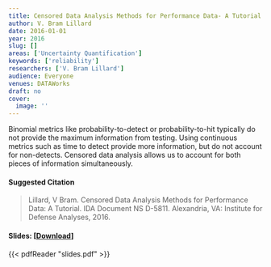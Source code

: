 ```yaml
---
title: Censored Data Analysis Methods for Performance Data- A Tutorial
author: V. Bram Lillard
date: 2016-01-01
year: 2016
slug: []
areas: ['Uncertainty Quantification']
keywords: ['reliability']
researchers: ['V. Bram Lillard']
audience: Everyone
venues: DATAWorks
draft: no
cover:
  image: ''
---
```




Binomial metrics like probability-to-detect or probability-to-hit typically do not provide the maximum information from testing. Using continuous metrics such as time to detect provide more information, but do not account for non-detects. Censored data analysis allows us to account for both pieces of information simultaneously.

#### Suggested Citation
> Lillard, V Bram. Censored Data Analysis Methods for Performance Data: A Tutorial. IDA Document NS D-5811. Alexandria, VA: Institute for Defense Analyses, 2016.

#### Slides: [[Download](slides.pdf)]
{{< pdfReader "slides.pdf" >}}




